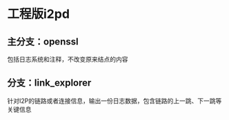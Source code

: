 # 工程版i2pd

## 主分支：openssl

包括日志系统和注释，不改变原来结点的内容

## 分支：link_explorer

针对I2P的链路或者连接信息，输出一份日志数据，包含链路的上一跳、下一跳等关键信息